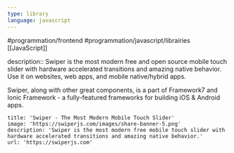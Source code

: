 ```yaml
---
type: library
language: javascript
---
```


#programmation/frontend 
#programmation/javascript/librairies
[[JavaScript]]

description:: Swiper is the most modern free and open source mobile touch slider with hardware accelerated transitions and amazing native behavior. Use it on websites, web apps, and mobile native/hybrid apps.

Swiper, along with other great components, is a part of Framework7 and Ionic Framework - a fully-featured frameworks for building iOS & Android apps.

```embed
title: 'Swiper - The Most Modern Mobile Touch Slider'
image: 'https://swiperjs.com/images/share-banner-5.png'
description: 'Swiper is the most modern free mobile touch slider with hardware accelerated transitions and amazing native behavior.'
url: 'https://swiperjs.com'
```
